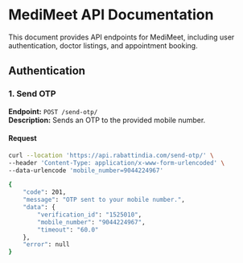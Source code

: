 # MediMeet API Documentation

This document provides API endpoints for MediMeet, including user authentication, doctor listings, and appointment booking.

## Authentication

### 1. Send OTP

**Endpoint:** `POST /send-otp/`  
**Description:** Sends an OTP to the provided mobile number.

#### Request
```sh
curl --location 'https://api.rabattindia.com/send-otp/' \
--header 'Content-Type: application/x-www-form-urlencoded' \
--data-urlencode 'mobile_number=9044224967'

{
    "code": 201,
    "message": "OTP sent to your mobile number.",
    "data": {
        "verification_id": "1525010",
        "mobile_number": "9044224967",
        "timeout": "60.0"
    },
    "error": null
}
